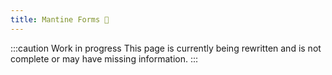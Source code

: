 ```yaml
---
title: Mantine Forms 🚧
---
```


:::caution Work in progress
This page is currently being rewritten and is not complete or may have missing information.
:::
